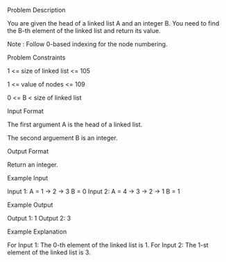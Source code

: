 Problem Description

You are given the head of a linked list A and an integer B. You need to find the B-th element of the linked list and return its value.

Note : Follow 0-based indexing for the node numbering.

Problem Constraints

1 <= size of linked list <= 105

1 <= value of nodes <= 109

0 <= B < size of linked list

Input Format

The first argument A is the head of a linked list.

The second arguement B is an integer.

Output Format

Return an integer.

Example Input

Input 1:
A = 1 -> 2 -> 3
B = 0
Input 2:
A = 4 -> 3 -> 2 -> 1
B = 1

Example Output

Output 1:
1
Output 2:
3

Example Explanation

For Input 1:
The 0-th element of the linked list is 1.
For Input 2:
The 1-st element of the linked list is 3.
